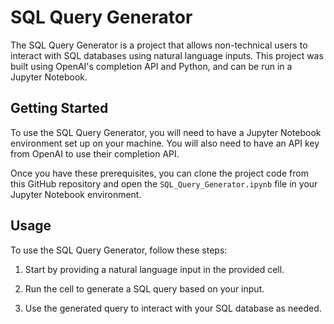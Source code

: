 # SQL Query Generator

The SQL Query Generator is a project that allows non-technical users to interact with SQL databases using natural language inputs. This project was built using OpenAI's completion API and Python, and can be run in a Jupyter Notebook.

## Getting Started

To use the SQL Query Generator, you will need to have a Jupyter Notebook environment set up on your machine. You will also need to have an API key from OpenAI to use their completion API.

Once you have these prerequisites, you can clone the project code from this GitHub repository and open the `SQL_Query_Generator.ipynb` file in your Jupyter Notebook environment.

## Usage

To use the SQL Query Generator, follow these steps:

  1. Start by providing a natural language input in the provided cell.

  2. Run the cell to generate a SQL query based on your input.

  3. Use the generated query to interact with your SQL database as needed.

